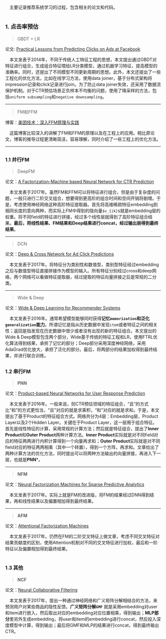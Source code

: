 &emsp;主要记录推荐系统学习的过程，包含相关的论文和代码。



# <font size=4>1. 点击率预估</font>

> GBDT + LR

论文: [Practical Lessons from Predicting Clicks on Ads at Facebook](https://quinonero.net/Publications/predicting-clicks-facebook.pdf)

&emsp;本文发表于2014年，不同于传统人工特征工程的思想，本文提出通过GBDT对特征进行组合，生成组合特征喂给LR分类模型，通过机器学习特征，提高模型的准确率。同时，还提出了不同模型不同更新周期的思想。此外，本文还提出了一些工程化的优化方法，比如在线学习方法，使用data joiner，基于分布式架构将impression记录和click记录进行join。为了防止data joiner失效，还采用了数据流保护机制。对于CTR预估场景正负样本不均衡的问题，使用了降采样的方法，包括`uniform subsampling`和`negative downsampling`。

------

> FM和FFM

博客：[美团技术：深入FFM原理与实践](https://tech.meituan.com/2016/03/03/deep-understanding-of-ffm-principles-and-practices.html)

&emsp;这篇博客比较深入的讲解了FM和FFM的原理以及在工程上的应用。相比原论文，博客的推导过程更清晰简洁，容易理解，同时介绍了一些工程上的优化方法。

------

## <font size=3>1.1 并行FM</font>

> DeepFM

论文：[A Factorization-Machine based Neural Network for CTR Prediction](https://arxiv.org/pdf/1703.04247.pdf)

&emsp;本文发表于2017年。虽然FM和FFM可以将特征进行组合，但是由于复杂度的问题，一般只进行二阶交叉组合，想要得到更高阶的组合时间和空间开销将剧增。于是，考虑使用神经网络这种高阶特征提取器。首先将高维稀疏特征embedding到相同长度的意向两种，而实际上FM中得到的隐向量`$v_{ik}$`就是embedding层的权重。将不同field的特征进行拼接，经过多个线性层就得到了高阶特征组合结果。**最后，将线性结果、FM结果和Deep结果进行concat，经过输出层得到最终结果**。

------

> DCN

论文：[Deep & Cross Network for Ad Click Predictions](https://arxiv.org/pdf/1708.05123.pdf)

&emsp;本文发表于2017年。将特征分为类别性和数值型，类别型特征经过embedding之后与数值型特征直接拼接作为模型的输入。所有特征分别经过cross和deep网络，两个网络可以看做特征提取器，经过提取的特征向量拼接之后是常规的二分类。

------

> Wide & Deep

论文：[Wide & Deep Learning for Recommender Systems](https://arxiv.org/pdf/1606.07792.pdf)

&emsp;本文发表于2016年。通常希望模型能够同时获得**记忆`memorization`和泛化`generalization`能力**。所谓记忆是指从历史数据中发现`item`或者特征之间的相关性；返回是指发现在历史数据中很少或者没有出现的新的特征组合。本文提出的Wide & Deep模型包含两个部分，Wide基于传统的特征工程和LR，使用FTRL优化算法得到结果，承担了记忆的部分；Deep部分采用深度神经网络，采用AdaGrad优化放大，承担了泛化的部分。最后，将两部分的结果加权得到最终结果，并进行联合训练。

## <font size=3>1.2 串行FM</font>

> **PNN**

论文：[Product-based Neural Networks for User Response Prediction](https://arxiv.org/pdf/1611.00144.pdf)

&emsp;本文发表于2016年。一般来说，则CTR预估领域的特征组合，“且”的方式比“和”的方式更恰当，“且”对应的就是求乘积，“和”对应的就是求和。于是，本文提出了基于Product的特征组合方式。网络共分为4层：Embedding层，Product Layer以及2个Hidden Layer。关键在于Product Layer，这一层用于组合特征。首先是线性特征的计算，采用常规的计算方法；然后就是特征组合，提出了**Inner Product**和**Outer Product**两种计算方法。**Inner Product**实际就是对不同field对应的特征两两进行内积计算得到一个向量再求和；**Outer Product**实际就是对不同field对应的特征两两相乘（其中一个转置），得到一个方阵，再求和。文章给出了两种计算方法的优化方法，同时提出可以将两种方法输出的向量拼接，再进入下一层，也就是**PNN***。

------

> **NFM**

论文：[Neural Factorization Machines for Sparse Predictive Analytics](https://arxiv.org/pdf/1708.05027.pdf)

&emsp;本文发表于2017年。实际上就是FM的改进版，将FM的结果经过DNN得到结果，再和线性结果以及偏置相加得到最终结果。

------

> **AFM**

论文：[Attentional Factorization Machines](https://arxiv.org/pdf/1708.04617.pdf)

&emsp;本文发表于2017年。仍然在FM的二阶交叉特征上做文章，考虑不同交叉特征对结果贡献度的区别，使用Attention机制对不同的交叉特征进行加权，最后和一阶特征以及偏置相加得到最终结果。

# <font size=3>1.3 其他</font>

> **NCF**

论文：[Neural Collaborative Filtering](https://arxiv.org/pdf/1708.05031.pdf)

&emsp;本文发表于2017年，提出一种通过神经网络和广义矩阵分解相结合的方法，来预测用户对某些商品的隐性反馈。**广义矩阵分解`GMF`** 就是采用embedding对user和item进行嵌入，然后取出对应的embedding对应位置相乘，得到输出；**MLP部分**里另外生成embedding，将user和item的embedding进行concat，然后投入深度模型中计算，得到输出；最后将GMF和MLP的结果进行concat，得到最终输出CTR。